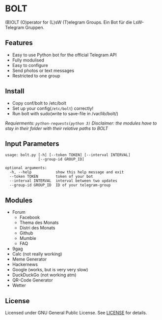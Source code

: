 # BOLT
(B)OLT (O)perator for (L)sW (T)elegram Groups. Ein Bot für die LsW-Telegram Gruppen.


Features
--------

- Easy to use Python bot for the official Telegram API
- Fully modulised
- Easy to configure
- Send photos or text messages
- Restricted to one group


Install
-------

- Copy conf/bolt to /etc/bolt
- Set up your config(`/etc/bolt`) correctly!
- Run bolt with sudo(write to save-file in /var/lib/bolt/)

*Requierments: `python-requests(python 3)`*
*Disclaimer: the modules have to stay in their folder with their relative paths to BOLT*


Input Parameters
----------------

```
usage: bolt.py [-h] [--token TOKEN] [--interval INTERVAL]
               [--group-id GROUP_ID]

optional arguments:
  -h, --help           show this help message and exit
  --token TOKEN        token of your bot
  --interval INTERVAL  interval between two updates
  --group-id GROUP_ID  ID of your telegram-group
```


Modules
-------

- Forum
    - Facebook
    - Thema des Monats
    - Distri des Monats
    - Github
    - Mumble
    - FAQ
- 9gag
- Calc (not really working)
- Meme Generator
- Hackernews
- Google (works, but is very very slow)
- DuckDuckGo (not working atm)
- QR-Code Generator
- Wetter


License
-------
Licensed under GNU General Public License.
See [LICENSE](./LICENSE) for details.
